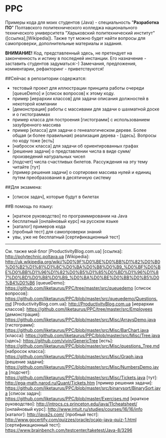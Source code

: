 # PPC
Примеры кода для моих студентов (Java) - специальность "**Разработка ПО**" Полтавского политехнического колледжа национального технического университета "Харьковский политехнический институт" ([ссылка],[Wikipedia]).
Также тут можно будет найти вопросы для самопроверки, дополнительные материалы и задания.

**ВНИМАНИЕ!** Код, представленный здесь, не претендует на законченность и истину в последней инстанции. Его назначение - заставить студентов задуматься:-) Замечания, предложения, комментарии, рефакторинг - приветствуются!

##Сейчас в репозитории содержатся:
* тестовый проект для иллюстрации принципа работы очереди [queueDemo] и [список вопросов] к этому коду.
* пример [иерархии классов] для задачи описания должностей в некоторой компании
* [демонстрация] работы с массивами для задачи о шахматной доске и о гистограммах
* пример класса для построения [гистограмм] с использованием зазубренного массива
* пример [класса] для задачи о генеалогическом дереве. Более общая (и более правильная) реализация дерева - [здесь]. Вопросы по коду тоже [есть]
* [набросок класса] для задачи об ориентированных графах
* [решение задачи] о представлении числа в виде сумм/произведений натуральных чисел
* [подсчет] числа счастливых билетов. Рассуждения на эту тему читайте [тут] 
* [пример решения задачи] о сортировке массива нулей и единиц путем преобразования в десятичную систему

##Для экзамена:
* [список задач], которые будут в билетах

##В помощь по языку:
* [краткое руководство] по программировании на Java
* бесплатный [онлайновый курс] на русском языке
* [каталог] примеров кода
* [пробный тест] для самопроверки знаний
* увы, уже не бесплатный [сертификационный тест]

---
См. также мой блог [ProductivityBlog.com.ua]
[ссылка]: http://polytechnic.poltava.ua
[Wikipedia]: http://uk.wikipedia.org/wiki/%D0%9F%D0%BE%D0%BB%D1%82%D0%B0%D0%B2%D1%81%D1%8C%D0%BA%D0%B8%D0%B9_%D0%BF%D0%BE%D0%BB%D1%96%D1%82%D0%B5%D1%85%D0%BD%D1%96%D1%87%D0%BD%D0%B8%D0%B9_%D0%BA%D0%BE%D0%BB%D0%B5%D0%B4%D0%B6
[queueDemo]: https://github.com/liketaurus/PPC/tree/master/src/queuedemo
[список вопросов]: https://github.com/liketaurus/PPC/blob/master/src/queuedemo/Questions.md
[ProductivityBlog.com.ua]: http://ProductivityBlog.com.ua
[иерархии классов]: https://github.com/liketaurus/PPC/tree/master/src/Employees
[демонстрация]: https://github.com/liketaurus/PPC/blob/master/src/Misc/ArraysDemo.java
[гистограмм]: https://github.com/liketaurus/PPC/blob/master/src/Misc/BarChart.java
[класса]: https://github.com/liketaurus/PPC/blob/master/src/Misc/Tree.java
[здесь]: https://github.com/vivin/GenericTree
[есть]: https://github.com/liketaurus/PPC/blob/master/src/Misc/questions_Tree.md
[набросок класса]: https://github.com/liketaurus/PPC/blob/master/src/Misc/Graph.java
[решение задачи]: https://github.com/liketaurus/PPC/blob/master/src/Misc/NumbersDemo.java
[подсчет]: https://github.com/liketaurus/PPC/blob/master/src/Misc/Tickets.java
[тут]: http://ega-math.narod.ru/Quant/Tickets.htm
[пример решения задачи]: https://github.com/liketaurus/PPC/blob/master/src/binarysort/BinarySort.java
[список задач]: https://github.com/liketaurus/PPC/blob/master/Exercises.md
[краткое руководство]: http://introcs.cs.princeton.edu/java/11cheatsheet/
[онлайновый курс]: http://www.intuit.ru/studies/courses/16/16/info
[каталог]: http://java2s.com/
[пробный тест]: http://www.gocertify.com/quizzes/oracle/ocajp-java-quiz-1.html
[сертификационный тест]: https://www.brainbench.com/testcenter/taketest/Java-8/3296
